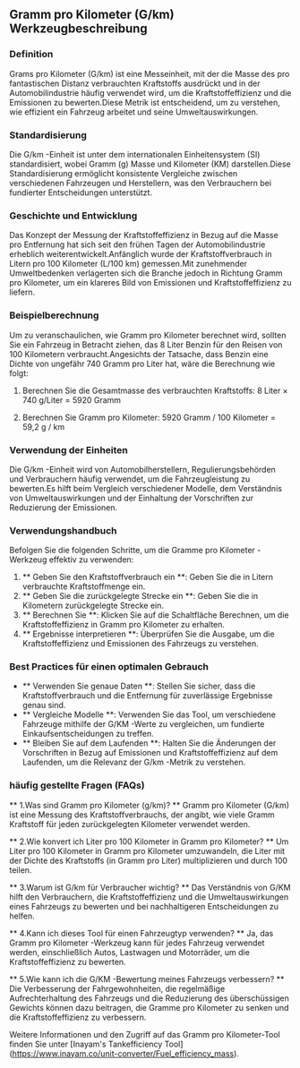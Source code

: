 ## Gramm pro Kilometer (G/km) Werkzeugbeschreibung

### Definition
Grams pro Kilometer (G/km) ist eine Messeinheit, mit der die Masse des pro fantastischen Distanz verbrauchten Kraftstoffs ausdrückt und in der Automobilindustrie häufig verwendet wird, um die Kraftstoffeffizienz und die Emissionen zu bewerten.Diese Metrik ist entscheidend, um zu verstehen, wie effizient ein Fahrzeug arbeitet und seine Umweltauswirkungen.

### Standardisierung
Die G/km -Einheit ist unter dem internationalen Einheitensystem (SI) standardisiert, wobei Gramm (g) Masse und Kilometer (KM) darstellen.Diese Standardisierung ermöglicht konsistente Vergleiche zwischen verschiedenen Fahrzeugen und Herstellern, was den Verbrauchern bei fundierter Entscheidungen unterstützt.

### Geschichte und Entwicklung
Das Konzept der Messung der Kraftstoffeffizienz in Bezug auf die Masse pro Entfernung hat sich seit den frühen Tagen der Automobilindustrie erheblich weiterentwickelt.Anfänglich wurde der Kraftstoffverbrauch in Litern pro 100 Kilometer (L/100 km) gemessen.Mit zunehmender Umweltbedenken verlagerten sich die Branche jedoch in Richtung Gramm pro Kilometer, um ein klareres Bild von Emissionen und Kraftstoffeffizienz zu liefern.

### Beispielberechnung
Um zu veranschaulichen, wie Gramm pro Kilometer berechnet wird, sollten Sie ein Fahrzeug in Betracht ziehen, das 8 Liter Benzin für den Reisen von 100 Kilometern verbraucht.Angesichts der Tatsache, dass Benzin eine Dichte von ungefähr 740 Gramm pro Liter hat, wäre die Berechnung wie folgt:

1. Berechnen Sie die Gesamtmasse des verbrauchten Kraftstoffs:
8 Liter × 740 g/Liter = 5920 Gramm

2. Berechnen Sie Gramm pro Kilometer:
5920 Gramm / 100 Kilometer = 59,2 g / km

### Verwendung der Einheiten
Die G/km -Einheit wird von Automobilherstellern, Regulierungsbehörden und Verbrauchern häufig verwendet, um die Fahrzeugleistung zu bewerten.Es hilft beim Vergleich verschiedener Modelle, dem Verständnis von Umweltauswirkungen und der Einhaltung der Vorschriften zur Reduzierung der Emissionen.

### Verwendungshandbuch
Befolgen Sie die folgenden Schritte, um die Gramme pro Kilometer -Werkzeug effektiv zu verwenden:
1. ** Geben Sie den Kraftstoffverbrauch ein **: Geben Sie die in Litern verbrauchte Kraftstoffmenge ein.
2. ** Geben Sie die zurückgelegte Strecke ein **: Geben Sie die in Kilometern zurückgelegte Strecke ein.
3. ** Berechnen Sie **: Klicken Sie auf die Schaltfläche Berechnen, um die Kraftstoffeffizienz in Gramm pro Kilometer zu erhalten.
4. ** Ergebnisse interpretieren **: Überprüfen Sie die Ausgabe, um die Kraftstoffeffizienz und Emissionen des Fahrzeugs zu verstehen.

### Best Practices für einen optimalen Gebrauch
- ** Verwenden Sie genaue Daten **: Stellen Sie sicher, dass die Kraftstoffverbrauch und die Entfernung für zuverlässige Ergebnisse genau sind.
- ** Vergleiche Modelle **: Verwenden Sie das Tool, um verschiedene Fahrzeuge mithilfe der G/KM -Werte zu vergleichen, um fundierte Einkaufsentscheidungen zu treffen.
- ** Bleiben Sie auf dem Laufenden **: Halten Sie die Änderungen der Vorschriften in Bezug auf Emissionen und Kraftstoffeffizienz auf dem Laufenden, um die Relevanz der G/km -Metrik zu verstehen.

### häufig gestellte Fragen (FAQs)

** 1.Was sind Gramm pro Kilometer (g/km)? **
Gramm pro Kilometer (G/km) ist eine Messung des Kraftstoffverbrauchs, der angibt, wie viele Gramm Kraftstoff für jeden zurückgelegten Kilometer verwendet werden.

** 2.Wie konvert ich Liter pro 100 Kilometer in Gramm pro Kilometer? **
Um Liter pro 100 Kilometer in Gramm pro Kilometer umzuwandeln, die Liter mit der Dichte des Kraftstoffs (in Gramm pro Liter) multiplizieren und durch 100 teilen.

** 3.Warum ist G/km für Verbraucher wichtig? **
Das Verständnis von G/KM hilft den Verbrauchern, die Kraftstoffeffizienz und die Umweltauswirkungen eines Fahrzeugs zu bewerten und bei nachhaltigeren Entscheidungen zu helfen.

** 4.Kann ich dieses Tool für einen Fahrzeugtyp verwenden? **
Ja, das Gramm pro Kilometer -Werkzeug kann für jedes Fahrzeug verwendet werden, einschließlich Autos, Lastwagen und Motorräder, um die Kraftstoffeffizienz zu bewerten.

** 5.Wie kann ich die G/KM -Bewertung meines Fahrzeugs verbessern? **
Die Verbesserung der Fahrgewohnheiten, die regelmäßige Aufrechterhaltung des Fahrzeugs und die Reduzierung des überschüssigen Gewichts können dazu beitragen, die Gramme pro Kilometer zu senken und die Kraftstoffeffizienz zu verbessern.

Weitere Informationen und den Zugriff auf das Gramm pro Kilometer-Tool finden Sie unter [Inayam's Tankefficiency Tool] (https://www.inayam.co/unit-converter/Fuel_efficiency_mass).